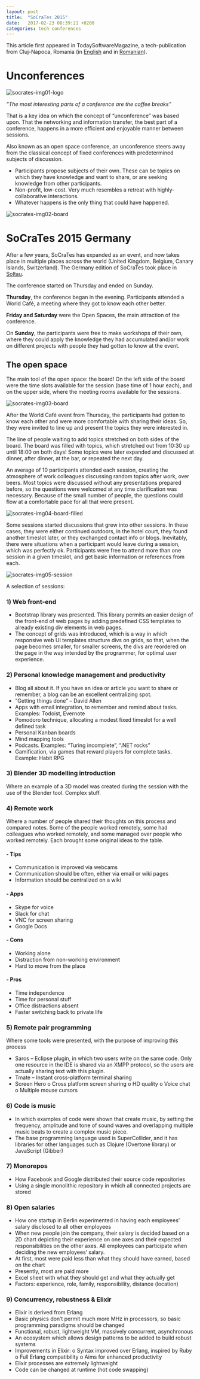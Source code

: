 ```yaml
---
layout: post
title:  "SoCraTes 2015"
date:   2017-02-23 08:39:21 +0200
categories: tech conferences
---
```

This article first appeared in TodaySoftwareMagazine, a tech-publication from Cluj-Napoca, Romania (in [English][tsm-article-socrates-2015-en] and in [Romanian][tsm-article-socrates-2015-ro]).


#  __Unconferences__

![socrates-img01-logo]

_“The most interesting parts of a conference are the coffee breaks”_

That is a key idea on which the concept of “unconference” was based upon. That the networking and information transfer, the best part of a conference, happens in a more efficient and enjoyable manner between sessions.

Also known as an open space conference, an unconference steers away from the classical concept of fixed conferences with predetermined subjects of discussion.
-	Participants propose subjects of their own. These can be topics on which they have knowledge and want to share, or are seeking knowledge from other participants.
-	Non-profit, low-cost. Very much resembles a retreat with highly-collaborative interactions.
-	Whatever happens is the only thing that could have happened.

![socrates-img02-board]

# __SoCraTes 2015 Germany__

After a few years, SoCraTes has expanded as an event, and now takes place in multiple places across the world (United Kingdom, Belgium, Canary Islands, Switzerland). The Germany edition of SoCraTes took place in [Soltau][google-maps-soltau].

The conference started on Thursday and ended on Sunday.

__Thursday__, the conference began in the evening. Participants attended a World Café, a meeting where they got to know each other better.

__Friday and Saturday__ were the Open Spaces, the main attraction of the conference.

On __Sunday__, the participants were free to make workshops of their own, where they could apply the knowledge they had accumulated and/or work on different projects with people they had gotten to know at the event.

## The open space

The main tool of the open space: the board! On the left side of the board were the time slots available for the session (base time of 1 hour each), and on the upper side, where the meeting rooms available for the sessions.

![socrates-img03-board]

After the World Café event from Thursday, the participants had gotten to know each other and were more comfortable with sharing their ideas. So, they were invited to line up and present the topics they were interested in.

The line of people waiting to add topics stretched on both sides of the board. The board was filled with topics, which stretched out from 10:30 up until 18:00 on both days! Some topics were later expanded and discussed at dinner, after dinner, at the bar, or repeated the next day.

An average of 10 participants attended each session, creating the atmosphere of work colleagues discussing random topics after work, over beers. Most topics were discussed without any presentations prepared before, so the questions were welcomed at any time clarification was necessary. Because of the small number of people, the questions could flow at a comfortable pace for all that were present.

![socrates-img04-board-filled]

Some sessions started discussions that grew into other sessions. In these cases, they were either continued outdoors, in the hotel court, they found another timeslot later, or they exchanged contact info or blogs.
Inevitably, there were situations when a participant would leave during a session, which was perfectly ok. Participants were free to attend more than one session in a given timeslot, and get basic information or references from each.

![socrates-img05-session]

A selection of sessions:

### 1)	Web front-end
-	Bootstrap library was presented. This library permits an easier design of the front-end of web pages by adding predefined CSS templates to already existing div elements in web pages.
-	The concept of grids was introduced, which is a way in which responsive web UI templates structure divs on grids, so that, when the page becomes smaller, for smaller screens, the divs are reordered on the page in the way intended by the programmer, for optimal user experience.

### 2)	Personal knowledge management and productivity
-	Blog all about it. If you have an idea or article you want to share or remember, a blog can be an excellent centralizing spot.
-	“Getting things done” – David Allen
-	Apps with email integration, to remember and remind about tasks. Examples: Todoist, Evernote
-	Pomodoro technique, allocating a modest fixed timeslot for a well defined task
-	Personal Kanban boards
-	Mind mapping tools
-	Podcasts. Examples: “Turing incomplete”, “.NET rocks”
-	Gamification, via games that reward players for complete tasks. Example: Habit RPG

### 3)	Blender 3D modelling introduction
Where an example of a 3D model was created during the session with the use of the Blender tool. Complex stuff.

### 4)	Remote work
Where a number of people shared their thoughts on this process and compared notes. Some of the people worked remotely, some had colleagues who worked remotely, and some managed over people who worked remotely. Each brought some original ideas to the table.
#### - Tips
 -	Communication is improved via webcams
 -	Communication should be often, either via email or wiki pages
 -	Information should be centralized on a wiki

#### -	Apps
 -	Skype for voice
 -	Slack for chat
 -	VNC for screen sharing
 -	Google Docs

#### -	Cons
 -	Working alone
 -	Distraction from non-working environment
 -	Hard to move from the place

#### -	Pros
 -	Time independence
 -	Time for personal stuff
 -	Office distractions absent
 -	Faster switching back to private life

### 5)	Remote pair programming
Where some tools were presented, with the purpose of improving this process

-	Saros – Eclipse plugin, in which two users write on the same code. Only one resource in the IDE is shared via an XMPP protocol, so the users are actually sharing text with this plugin.
-	Tmate – Instant cross-platform terminal sharing
-	Screen Hero
	o	Cross platform screen sharing
	o	HD quality
	o	Voice chat
	o	Multiple mouse cursors

### 6)	Code is music
-	In which examples of code were shown that create music, by setting the frequency, amplitude and tone of sound waves and overlapping multiple music beats to create a complex music piece.
-	The base programming language used is SuperCollider, and it has libraries for other languages such as Clojure (Overtone library) or JavaScript (Gibber)

### 7)	Monorepos
-	How Facebook and Google distributed their source code repositories
-	Using a single monolithic repository in which all connected projects are stored

### 8)	Open salaries
-	How one startup in Berlin experimented in having each employees’ salary disclosed to all other employees
-	When new people join the company, their salary is decided based on a 2D chart depicting their experience on one axes and their expected responsibilities on the other axes. All employees can participate when deciding the new employees’ salary.
-	At first, most were paid less than what they should have earned, based on the chart
-	Presently, most are paid more
-	Excel sheet with what they should get and what they actually get
-	Factors: experience, role, family, responsibility, distance (location)

### 9)	Concurrency, robustness & Elixir
-	Elixir is derived from Erlang
-	Basic physics don’t permit much more MHz in processors, so basic programming paradigms should be changed
-	Functional, robust, lightweight VM, massively concurrent, asynchronous
-	An ecosystem which allows design patterns to be added to build robust systems
-	Improvements in Elixir:
	o	Syntax improved over Erlang, inspired by Ruby
	o	Full Erlang compatibility
	o	Aims for enhanced productivity
-	Elixir processes are extremely lightweight
-	Code can be changed at runtime (hot code swapping)


[tsm-article-socrates-2015-en]: https://www.todaysoftmag.com/article/1700/socrates-2015-unconference
[tsm-article-socrates-2015-ro]: https://www.todaysoftmag.ro/article/1697/socrates-2015-unconference
[google-maps-soltau]: https://www.google.ro/maps/place/29614+Soltau,+Germany/@52.9607721,9.8449588,9z/data=!4m5!3m4!1s0x47b1b342b29f4ba1:0x4263df27bd656e0!8m2!3d52.9846914!4d9.842125?hl=en

[socrates-img01-logo]: https://lh3.googleusercontent.com/N9yhD6_Fm3O9x6QWdQDBh_y1QsmC1jdPaa5pEwlTGINWX0o5M4p8G8u56TiVlqV0nARfBkDRE8Q0Q2WSXiO24ztFyW2JZK3pTjw087N5bDJS4_mHuMYvrfb0Md5Jg431D2E9gSeYmVg6D1JqmG4pMq0zJKItcCkIE6WAVe3uOOnfY-jT81gJloRG6MFaLic-cUCIv-PlpLbkk6rBRj1tUJcZwJ0OO34CQbkwaO5jwAA6fA-IrhKRV5edzQD2B-cC0g3SJLdQ50e-5pOk2jTDPgQ6TqKAWHIS4hpQcQ--gtLcT0_GRW5QdGfxuacfqUsTQGhvULDSS4QJfiBL36tYmBHnPwcHMs0yBfM6uWGMM_NF2-cBvMKIvST-WiB4584-c_IScgf3swF3l8f08pW8rEDswJ8hQBn2Mgt5XHb0gatGyVgkv1eaUWJPe2jPiJuACk-XiJBgmInpODBjyBURoMgx3vGaPPfLA0KqBbjDIJTWATTu5vT6UK1FkMto-ntemSksdHpSgtO_W_Fiuhaf7ifMHJ9h5mtgL5SSbGhL7l1PghnNPrbM8NJNsOGinxoH-wafmEGRG-IRkqICbRtuqyiBQYHo74oBYZI74EEL4bFG4nLsoAgq=w363-h364-no
[socrates-img02-board]: https://lh3.googleusercontent.com/BCix7yWP6s25J_KA_b9W2swNS1QgxALHw_1oqBM74C7BdIA_mATT4_64m8nqb0cQyG0bva5j71WL_zBWHbuaZqF34a_2aZh0JJbKxZQ90XvGXESTiOY8a09cMBm5Qd2O4r6JImM7K6MxXr-i5gIxdV48UKEPVtp3ejFaQ8nfC2-jSEHS8gAC3bkDxp8uXV0im0BmU4nRTG-k-uYs5cX0sJoCBYm_uIC_IYwp8Yx-VJqhcuVdseyrPj5m_9_pwwmqii6H17VQmy2Hhi-I_9eQXclR1Fm-UvjVjrZ-CvBxzUBAHtQGpeUusxikMr8yD6mbp0hyX1K8Yhft9r6z9FsAOVxjDTl-tV97XDEbnTcVtj4Aq2LImeixVJnwueXEoyHF44Un3JuoHi8vnoWtP1IjHTB0d3WTlDvQW3MwXC6OkOGPNHe8-BiWrJgCRLfp8GOROYyniISfwfT8lQR-xKK7nNYUX1DXLdb0xxWmZzsRjPAxgGF5NtNxFiKrma2EAzSoVOL5ZfG4adM4vvVU3o5V91jfrDO9G89vIOE9LWsp_ONXi9_DgOpflAFXM_hESXJyp_qfk-vIGkO6HIVdVCclE6RpqngbFSCdvRDkBPVdjxPyVFuC0fvj=w644-h246-no
[socrates-img03-board]: https://lh3.googleusercontent.com/eQQfeuO_tzfkHLRy7MX4tRrdEZsJwW7Z6IYFbCKAkHV2nU1nXkNyGwP2UWd7lBlXGHY9_epULM6rcxY_mQo4smWNmjH3pRcJkv9YgJI8T3iPGffTcLvLfDrwyLv4rGL7oHQnENniPLGCiEsnWMhOJfA5tjSU_dXrdjVUQkztEEsb06l2a0nOR0LXBpamk7F5zPWsWOzyb03CnN6mlDePuejMwNEDcKUHznsuBCtrkrZZdBsHqYJH6erakKOKvjzDo50iF4xHlP92KWE6mB9BgQvipumoTyGxPc0-TvuuarNX-3cPBGzoU6sBHuudtv_nknvxXW1xbvwu5ATrgPd5--8wMpUvJFVBcDSWVl6MNYy9mKs9JYr9u2RNE4bZgbODq-S9keLZlgT3L1J1deVA4DRKlMn6MrAHVS65GxcAkUdAtZK0ZzHbyRGZby8rqFk127Tk6fNbyaBRfWP69QAx4-yp8991fZ-pkTF5404W_Drwv8umLDgqbYcH7OVabxz1Uped1FV076K5lpIei5vE0n1r7wPXlOpauxk5VGhuUPLmrCWGo3aIk6IQc09sm37ajP3TFag0deuVy983nG847xjbpnihk2X4aybKCn8j2cQTJWj4UC0l=w644-h202-no
[socrates-img04-board-filled]: https://lh3.googleusercontent.com/ySIqDVb1vRIBBSQhquvU5Ld9WO-99_kEDzXbTyMkC7vfP3xjI2Isv_8TjVt3W360CsOPiMg3n90ETQ8r7W7h4pVFwOZBc-pe_CO5yz4hm2s2iZqKqN4Bh97LMT8_vKltn341D7BrvO5dy_yLBueaVACu0ABx2AaA3lklc_TSNZbzMc9DzgvDSj43KLCh1i7mOQFIMzOSdvBY3Yj6RADaXGl5BEE3HP6k9uwX9syI-3pI1cLyJk_ht03sA2TYfy_xxvq8_z1xFxXSGMKC7VydzPLCRNnVqZhxxYolcGm3U0FQnkBPZCtj4USzy1SscgcqtDa7g02V5FVoy25MiG9Z8bLzYpDIdRLFhv_Z41HBgmgrPPVgR0xJfOvI3-ErHpHL55eByA7pnAkZwpzA2H2NGsLJxvmZxSYWJg1Duu1SJPFSVw8Cj2Pcn5eiqf6JN1m6faffkfMPGKnBrHnDPiOAhXhVK301-7FbAbIpucHZNGxqajbBqqmG4rTCphD7iBaZvduSQ1bYUfAWH60eJwS7wAHMnpIE4CBM6ohd8MSxYjfrbPUkulUFeZfBG5tPOXvZPgHi-BXh7cUYcsbwNq_tqwqYa_Iz1YNHcOPte5kDNxQEFK3z4-Wl=w644-h270-no
[socrates-img05-session]: https://lh3.googleusercontent.com/H5BkEmv2N0oT1Nf7LO4sriUzzJiUg3GJowtuNZClyFgqT9oZHxuKtgP19LaMhfH8N55X-6ASp3Ke5S38w-CN1DOazLWFI0V_5uBlZ5jF13GMtdnHqOo3YPtCwztVcMcvDq35kOQXlg7e_NY-JtPYrDMWYr0DQwf6wqTgvPhorGOTINDVKW1uKWP1JYdEbMwQ7AOFYD6WWGjALJBOTisLmG46VEr_VN3VST1-TEEQwJiwm_wS-yv0U0dXGH1F5I8ccRz-ohtGk13iVEbaHBCi3ELuJspbNVu2AJD6S_L0ChZAKSjx3icgwnzWg_RDa4PjUzMF64ZHnKf_nXtK2F8GxcWgKj57Q148kyQZDUxZ71HyfH6fvFYr0-6qpVJS9rej_1qC0169tYco1EUt2u3NcQdYTOKdfkmLCNoaaBhYsiWE0_FK4G0SlqzGa09RTFmZDcGTLlpRg5lXaEkI1M4Du1EQofQBhoXVuVzBs04h9GmDSoBW2WCaNAD6eZ3D-Are-xqKcolYCrmckSYbgu59e3Wj6zw_LO8Y_kZ0cyKS41zjF6OA2TZGbrmJuF3Mb7fhrxInswd5QcixdDRw5N8-UFFZhOOTZK8Sc--GsfjORS1W1q7CS_IC=w644-h178-no
